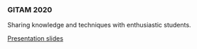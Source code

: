 ### GITAM 2020

Sharing knowledge and techniques with enthusiastic students.

[Presentation slides](slides/fcs_gitam_feb05th.pdf)